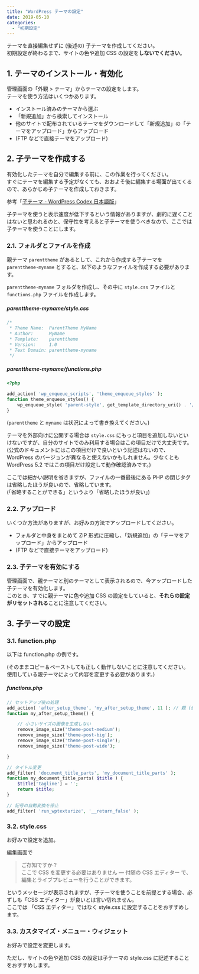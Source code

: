 ```yaml
---
title: "WordPress テーマの設定"
date: 2019-05-10
categories: 
  - "初期設定"
---
```


テーマを直接編集せずに (後述の) 子テーマを作成してください。  
初期設定が終わるまで、サイトの色や追加 CSS の設定を**しないでください**。

## 1\. テーマのインストール・有効化

管理画面の「外観 > テーマ」からテーマの設定をします。  
テーマを使う方法はいくつかあります。

- インストール済みのテーマから選ぶ
- 「新規追加」から検索してインストール
- 他のサイトで配布されているテーマをダウンロードして「新規追加」の「テーマをアップロード」からアップロード
- (FTP などで直接テーマをアップロード)

## 2\. 子テーマを作成する

有効化したテーマを自分で編集する前に、この作業を行ってください。  
すぐにテーマを編集する予定がなくても、おおよそ後に編集する場面が出てくるので、あらかじめ子テーマを作成しておきます。  
  
参考「[子テーマ - WordPress Codex 日本語版](https://wpdocs.osdn.jp/%E5%AD%90%E3%83%86%E3%83%BC%E3%83%9E)」

子テーマを使うと表示速度が低下するという情報がありますが、劇的に遅くことはないと思われるのと、保守性を考えると子テーマを使うべきなので、ここでは子テーマを使うことにします。

### 2.1. フォルダとファイルを作成

親テーマ `parenttheme` があるとして、これから作成する子テーマを `parenttheme-myname` とすると、以下のようなファイルを作成する必要があります。

`parenttheme-myname` フォルダを作成し、その中に `style.css` ファイルと `functions.php` ファイルを作成します。

##### parenttheme-myname/style.css

```css
/*
 * Theme Name:  ParentTheme MyName
 * Author:      MyName
 * Template:    parenttheme
 * Version:     1.0
 * Text Domain: parenttheme-myname
 */

```

##### parenttheme-myname/functions.php

```php
<?php

add_action( 'wp_enqueue_scripts', 'theme_enqueue_styles' );
function theme_enqueue_styles() {
	wp_enqueue_style( 'parent-style', get_template_directory_uri() . '/style.css' );
}

```

(`parenttheme` と `myname` は状況によって書き換えてください。)

テーマを外部向けに公開する場合は `style.css` にもっと項目を追加しないといけないですが、自分のサイトでのみ利用する場合はこの項目だけで大丈夫です。  
(公式のドキュメントにはこの項目だけで良いという記述はないので、WordPress のバージョンが異なると使えないかもしれません。少なくとも WordPress 5.2 ではこの項目だけ設定して動作確認済みです。)

ここでは細かい説明を省きますが、ファイルの一番最後にある PHP の閉じタグは省略したほうが良いので、省略しています。  
(「省略することができる」というより「省略したほうが良い」)

### 2.2. アップロード

いくつか方法がありますが、お好みの方法でアップロードしてください。

- フォルダと中身をまとめて ZIP 形式に圧縮し、「新規追加」の「テーマをアップロード」からアップロード
- (FTP などで直接テーマをアップロード)

### 2.3. 子テーマを有効にする

管理画面で、親テーマと別のテーマとして表示されるので、今アップロードした子テーマを有効化します。  
このとき、すでに親テーマに色や追加 CSS の設定をしていると、**それらの設定がリセットされる**ことに注意してください。

## 3\. 子テーマの設定

### 3.1. function.php

以下は function.php の例です。  
  
(そのままコピー＆ペーストしても正しく動作しないことに注意してください。使用している親テーマによって内容を変更する必要があります。)

##### functions.php

```php
// セットアップ後の処理
add_action( 'after_setup_theme', 'my_after_setup_theme', 11 ); // 親 (優先度 10) より後に起動する
function my_after_setup_theme() {

	// 小さいサイズの画像を生成しない
	remove_image_size('theme-post-medium');
	remove_image_size('theme-post-big');
	remove_image_size('theme-post-single');
	remove_image_size('theme-post-wide');

}

// タイトル変更
add_filter( 'document_title_parts', 'my_document_title_parts' );
function my_document_title_parts( $title ) {
	$title['tagline'] = '';
	return $title;
}

// 記号の自動変換を停止
add_filter( 'run_wptexturize', '__return_false' );
```

### 3.2. style.css

お好みで設定を追加。

編集画面で

> ご存知ですか ?  
> ここで CSS を変更する必要はありません — 付随の CSS エディター で、編集とライブプレビューを行うことができます。

というメッセージが表示されますが、子テーマを使うことを前提とする場合、必ずしも「CSS エディター」が良いとは言い切れません。  
ここでは 「CSS エディター」ではなく style.css に設定することをおすすめします。

### 3.3. カスタマイズ・メニュー・ウィジェット

お好みで設定を変更します。  
  
ただし、サイトの色や追加 CSS の設定は子テーマの style.css に記述することをおすすめします。
